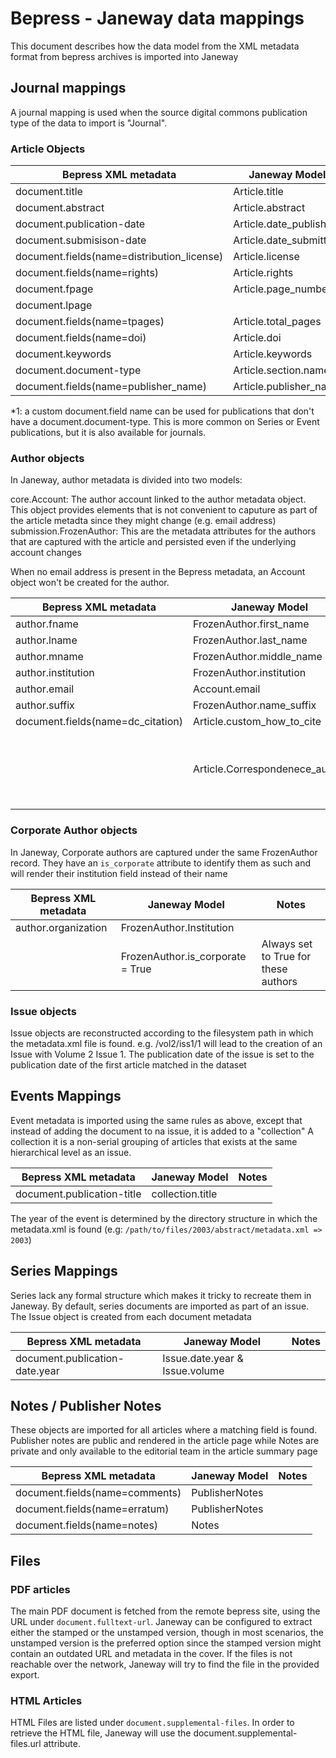 # Bepress - Janeway data mappings

This document describes how the data model from the XML metadata format from bepress archives is imported into Janeway

## Journal mappings

A journal mapping is used when the source digital commons publication type of the data to import is "Journal".

### Article Objects


| Bepress XML metadata                        | Janeway Model                 | Notes |
| ------------------------------------------- | ----------------------------- | ----- |
| document.title                              | Article.title                 |       |
| document.abstract                           | Article.abstract              |       |
| document.publication-date                   | Article.date\_published       |       |
| document.submisison-date                    | Article.date\_submitted       |       |
| document.fields(name=distribution\_license) | Article.license               |       |
| document.fields(name=rights)                | Article.rights                |       |
| document.fpage                              | Article.page\_numbers         |       |
| document.lpage                              |
| document.fields(name=tpages)                | Article.total\_pages          |       |
| document.fields(name=doi)                   | Article.doi                   |       |
| document.keywords                           | Article.keywords              |       |
| document.document-type                      | Article.section.name          | *(1)  |
| document.fields(name=publisher_name)        | Article.publisher\_name       |       |

*1: a custom document.field name can be used for publications that don't have a document.document-type. This is more
common on Series or Event publications, but it is also available for journals.
### Author objects

In Janeway, author metadata is divided into two models:

core.Account: The author account linked to the author metadata object. This object provides elements that is not convenient to caputure as part of the article metadta since they might change (e.g. email address)
submission.FrozenAuthor: This are the metadata attributes for the authors that are captured with the article and persisted even if the underlying account changes

When no email address is present in the Bepress metadata, an Account object won't be created for the author.

| Bepress XML metadata               | Janeway Model                   | Notes                                           |
| ---------------------------------- | ------------------------------- | ----------------------------------------------- |
| author.fname                       | FrozenAuthor.first\_name        |                                                 |
| author.lname                       | FrozenAuthor.last\_name         |                                                 |
| author.mname                       | FrozenAuthor.middle\_name       |                                                 |
| author.institution                 | FrozenAuthor.institution        |                                                 |
| author.email                       | Account.email                   |                                                 |
| author.suffix                      | FrozenAuthor.name\_suffix       |                                                 |
| document.fields(name=dc\_citation) | Article.custom\_how\_to\_cite   |                                                 |
|                                    | Article.Correspondenece\_author | Set to the first author in the list of authors. |


### Corporate Author objects

In Janeway, Corporate authors are captured under the same FrozenAuthor record. They have an `is_corporate` attribute to identify them as such and will render their institution field instead of their name

| Bepress XML metadata | Janeway Model                     | Notes                                |
| -------------------- | --------------------------------- | ------------------------------------ |
| author.organization  | FrozenAuthor.Institution          |                                      |
|                      | FrozenAuthor.is\_corporate = True | Always set to True for these authors |


### Issue objects

Issue objects are reconstructed according to the filesystem path in which the metadata.xml file is found.
e.g. /vol2/iss1/1 will lead to the creation of an Issue with Volume 2 Issue 1. The publication date of the issue is set to the publication date of the first article matched in the dataset

## Events Mappings

Event metadata is imported using the same rules as above, except that instead of adding the document to na issue, it is added to a "collection"
A collection it is a non-serial grouping of articles that exists at the same hierarchical level as an issue.

| Bepress XML metadata       | Janeway Model                     | Notes                                |
| -------------------------  | --------------------------------- | ------------------------------------ |
| document.publication-title | collection.title                  |                                      |

The year of the event is determined by the directory structure in which the metadata.xml is found (e.g: `/path/to/files/2003/abstract/metadata.xml => 2003`)

## Series Mappings

Series lack any formal structure which makes it tricky to recreate them in Janeway. By default, series documents are imported as part of an issue. The Issue object is created from each document metadata

| Bepress XML metadata           | Janeway Model                     | Notes                                |
| ------------------------------ | --------------------------------- | ------------------------------------ |
| document.publication-date.year | Issue.date.year & Issue.volume    |                                      |

## Notes / Publisher Notes

These objects are imported for all articles where a matching field is found. Publisher notes are public and rendered in the article page
while Notes are private and only available to the editorial team in the article summary page

| Bepress XML metadata                        | Janeway Model                 | Notes |
| ------------------------------------------- | ----------------------------- | ----- |
| document.fields(name=comments)              | PublisherNotes                |       |
| document.fields(name=erratum)               | PublisherNotes                |       |
| document.fields(name=notes)                 | Notes                         |       |

## Files

### PDF articles

The main PDF document is fetched from the remote bepress site, using the URL under `document.fulltext-url`. Janeway can be configured to extract either the stamped or the unstamped version,
though in most scenarios, the unstamped version is the preferred option since the stamped version might contain an outdated URL and metadata in the cover. If the files is not reachable
over the network, Janeway will try to find the file in the provided export.

### HTML Articles

HTML Files are listed under `document.supplemental-files`. In order to retrieve the HTML file, Janeway will use the document.supplemental-files.url attribute.



